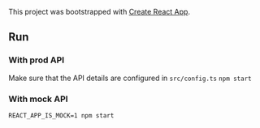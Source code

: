 This project was bootstrapped with [Create React App](https://github.com/facebookincubator/create-react-app).

## Run
### With prod API
Make sure that the API details are configured in `src/config.ts`
`npm start`

### With mock API
`REACT_APP_IS_MOCK=1 npm start`

